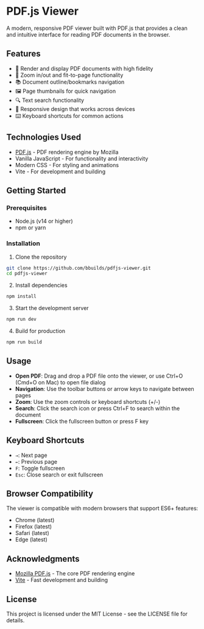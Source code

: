 # PDF.js Viewer

A modern, responsive PDF viewer built with PDF.js that provides a clean and intuitive interface for reading PDF documents in the browser.

## Features

- 📄 Render and display PDF documents with high fidelity
- 🔎 Zoom in/out and fit-to-page functionality
- 📚 Document outline/bookmarks navigation
- 🖼️ Page thumbnails for quick navigation
- 🔍 Text search functionality
- 📱 Responsive design that works across devices
- ⌨️ Keyboard shortcuts for common actions

## Technologies Used

- [PDF.js](https://mozilla.github.io/pdf.js/) - PDF rendering engine by Mozilla
- Vanilla JavaScript - For functionality and interactivity
- Modern CSS - For styling and animations
- Vite - For development and building

## Getting Started

### Prerequisites

- Node.js (v14 or higher)
- npm or yarn

### Installation

1. Clone the repository

```bash
git clone https://github.com/bbuilds/pdfjs-viewer.git
cd pdfjs-viewer
```

2. Install dependencies

```bash
npm install
```

3. Start the development server

```bash
npm run dev
```

4. Build for production

```bash
npm run build
```

## Usage

- **Open PDF**: Drag and drop a PDF file onto the viewer, or use Ctrl+O (Cmd+O on Mac) to open file dialog
- **Navigation**: Use the toolbar buttons or arrow keys to navigate between pages
- **Zoom**: Use the zoom controls or keyboard shortcuts (+/-)
- **Search**: Click the search icon or press Ctrl+F to search within the document
- **Fullscreen**: Click the fullscreen button or press F key

## Keyboard Shortcuts

- `→`: Next page
- `←`: Previous page
- `F`: Toggle fullscreen
- `Esc`: Close search or exit fullscreen

## Browser Compatibility

The viewer is compatible with modern browsers that support ES6+ features:

- Chrome (latest)
- Firefox (latest)
- Safari (latest)
- Edge (latest)

## Acknowledgments

- [Mozilla PDF.js](https://mozilla.github.io/pdf.js/) - The core PDF rendering engine
- [Vite](https://vitejs.dev/) - Fast development and building

## License

This project is licensed under the MIT License - see the LICENSE file for details.
